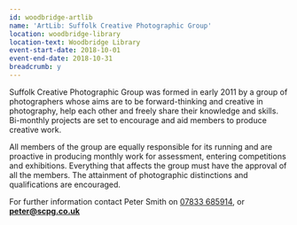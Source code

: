 ```yaml
---
id: woodbridge-artlib
name: 'ArtLib: Suffolk Creative Photographic Group'
location: woodbridge-library
location-text: Woodbridge Library
event-start-date: 2018-10-01
event-end-date: 2018-10-31
breadcrumb: y
---
```


Suffolk Creative Photographic Group was formed in early 2011 by a group of photographers whose aims are to be forward-thinking and creative in photography, help each other and freely share their knowledge and skills. Bi-monthly projects are set to encourage and aid members to produce creative work.

All members of the group are equally responsible for its running and are proactive in producing monthly work for assessment, entering competitions and exhibitions. Everything that affects the group must have the approval of all the members. The attainment of photographic distinctions and qualifications are encouraged.

For further information contact Peter Smith on [07833 685914](tel:07833685914), or **peter@scpg.co.uk**
